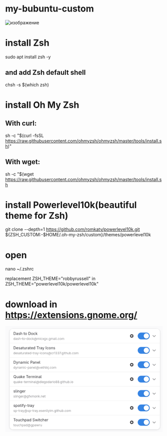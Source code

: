 # my-bubuntu-custom

![изображение](https://github.com/user-attachments/assets/0dda273e-1996-42a2-92c2-5ff4a56cb461)

# install Zsh

sudo apt install zsh -y

## and add Zsh default shell

chsh -s $(which zsh)

# install Oh My Zsh

## With curl:

sh -c "$(curl -fsSL https://raw.githubusercontent.com/ohmyzsh/ohmyzsh/master/tools/install.sh)"

## With wget:

sh -c "$(wget https://raw.githubusercontent.com/ohmyzsh/ohmyzsh/master/tools/install.sh

# install Powerlevel10k(beautiful theme for Zsh)

git clone --depth=1 https://github.com/romkatv/powerlevel10k.git ${ZSH_CUSTOM:-$HOME/.oh-my-zsh/custom}/themes/powerlevel10k

# open

nano ~/.zshrc

replacement ZSH_THEME="robbyrussell" in ZSH_THEME="powerlevel10k/powerlevel10k"

# download in https://extensions.gnome.org/
![изображение](https://github.com/kiomich/my-bubuntu-custom/blob/main/%D0%A1%D0%BD%D0%B8%D0%BC%D0%BE%D0%BA%20%D1%8D%D0%BA%D1%80%D0%B0%D0%BD%D0%B0%20%D0%BE%D1%82%202025-05-28%2023-00-54.png)
